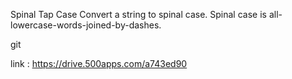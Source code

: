 Spinal Tap Case
Convert a string to spinal case. Spinal case is all-lowercase-words-joined-by-dashes.

git 

link : https://drive.500apps.com/a743ed90